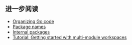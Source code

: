 ## 进一步阅读

* [Organizing Go code](https://go.dev/blog/organizing-go-code)
* [Package names](https://go.dev/blog/package-names)
* [Internal packages](https://go.dev/doc/go1.4#internalpackages)
* [Tutorial: Getting started with multi-module workspaces](https://go.dev/doc/tutorial/workspaces)